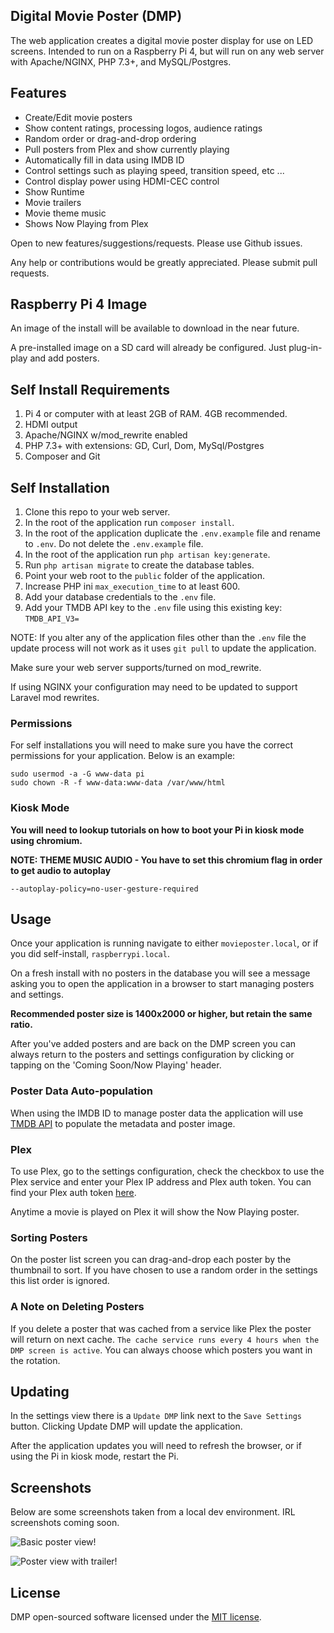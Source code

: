## Digital Movie Poster (DMP)

The web application creates a digital movie poster display for use on LED screens. Intended to run on a Raspberry Pi 4, but will run on any web server with Apache/NGINX, PHP 7.3+, and MySQL/Postgres.

## Features

-   Create/Edit movie posters
-   Show content ratings, processing logos, audience ratings
-   Random order or drag-and-drop ordering
-   Pull posters from Plex and show currently playing
-   Automatically fill in data using IMDB ID
-   Control settings such as playing speed, transition speed, etc ...
-   Control display power using HDMI-CEC control
-   Show Runtime
-   Movie trailers
-   Movie theme music
-   Shows Now Playing from Plex

Open to new features/suggestions/requests. Please use Github issues.

Any help or contributions would be greatly appreciated. Please submit pull requests.

## Raspberry Pi 4 Image

An image of the install will be available to download in the near future.

A pre-installed image on a SD card will already be configured. Just plug-in-play and add posters.

## Self Install Requirements

1. Pi 4 or computer with at least 2GB of RAM. 4GB recommended.
2. HDMI output
3. Apache/NGINX w/mod_rewrite enabled
4. PHP 7.3+ with extensions: GD, Curl, Dom, MySql/Postgres
5. Composer and Git

## Self Installation

1. Clone this repo to your web server.
2. In the root of the application run `composer install`.
3. In the root of the application duplicate the `.env.example` file and rename to `.env`. Do not delete the `.env.example` file.
4. In the root of the application run `php artisan key:generate`.
5. Run `php artisan migrate` to create the database tables.
6. Point your web root to the `public` folder of the application.
7. Increase PHP ini `max_execution_time` to at least 600.
8. Add your database credentials to the `.env` file.
9. Add your TMDB API key to the `.env` file using this existing key: `TMDB_API_V3=`

NOTE: If you alter any of the application files other than the `.env` file the update process will not work as it uses `git pull` to update the application.

Make sure your web server supports/turned on mod_rewrite.

If using NGINX your configuration may need to be updated to support Laravel mod rewrites.

### Permissions

For self installations you will need to make sure you have the correct permissions for your application.
Below is an example:

```
sudo usermod -a -G www-data pi
sudo chown -R -f www-data:www-data /var/www/html
```

### Kiosk Mode

**You will need to lookup tutorials on how to boot your Pi in kiosk mode using chromium.**

**NOTE: THEME MUSIC AUDIO - You have to set this chromium flag in order to get audio to autoplay**

`--autoplay-policy=no-user-gesture-required`

## Usage

Once your application is running navigate to either `movieposter.local`, or if you did self-install, `raspberrypi.local`.

On a fresh install with no posters in the database you will see a message asking you to open the application in a browser to start managing posters and settings.

**Recommended poster size is 1400x2000 or higher, but retain the same ratio.**

After you've added posters and are back on the DMP screen you can always return to the posters and settings configuration by clicking or tapping on the 'Coming Soon/Now Playing' header.

### Poster Data Auto-population

When using the IMDB ID to manage poster data the application will use [TMDB API](https://developers.themoviedb.org/3/getting-started/introduction) to populate the metadata and poster image.

### Plex

To use Plex, go to the settings configuration, check the checkbox to use the Plex service and enter your Plex IP address and Plex auth token. You can find your Plex auth token [here](https://support.plex.tv/articles/204059436-finding-an-authentication-token-x-plex-token/).

Anytime a movie is played on Plex it will show the Now Playing poster.

### Sorting Posters

On the poster list screen you can drag-and-drop each poster by the thumbnail to sort. If you have chosen to use a random order in the settings this list order is ignored.

### A Note on Deleting Posters

If you delete a poster that was cached from a service like Plex the poster will return on next cache. `The cache service runs every 4 hours when the DMP screen is active`. You can always choose which posters you want in the rotation.

## Updating

In the settings view there is a `Update DMP` link next to the `Save Settings` button. Clicking Update DMP will update the application.

After the application updates you will need to refresh the browser, or if using the Pi in kiosk mode, restart the Pi.

## Screenshots

Below are some screenshots taken from a local dev environment. IRL screenshots coming soon.

![Basic poster view!](https://newelementdesigns.com/assets/images/screen1.png)

![Poster view with trailer!](https://newelementdesigns.com/assets/images/screen2.png)

## License

DMP open-sourced software licensed under the [MIT license](https://opensource.org/licenses/MIT).
